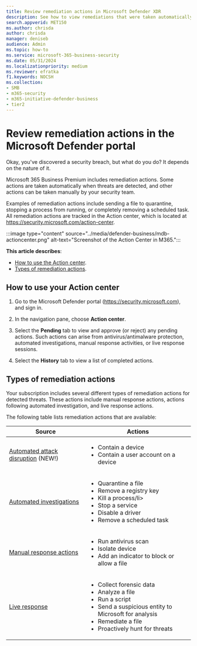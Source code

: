 ```yaml
---
title: Review remediation actions in Microsoft Defender XDR
description: See how to view remediations that were taken automatically or that are awaiting approval in the Action center.
search.appverid: MET150
ms.author: chrisda
author: chrisda
manager: deniseb
audience: Admin
ms.topic: how-to
ms.service: microsoft-365-business-security
ms.date: 05/31/2024
ms.localizationpriority: medium
ms.reviewer: efratka
f1.keywords: NOCSH
ms.collection:
- SMB
- m365-security
- m365-initiative-defender-business
- tier2
---
```


# Review remediation actions in the Microsoft Defender portal

Okay, you've discovered a security breach, but what do you do? It depends on the nature of it.

Microsoft 365 Business Premium includes remediation actions. Some actions are taken automatically when threats are detected, and other actions can be taken manually by your security team.

Examples of remediation actions include sending a file to quarantine, stopping a process from running, or completely removing a scheduled task. All remediation actions are tracked in the Action center, which is located at <https://security.microsoft.com/action-center>.

:::image type="content" source="../media/defender-business/mdb-actioncenter.png" alt-text="Screenshot of the Action Center in M365.":::

**This article describes**:

- [How to use the Action center](#how-to-use-your-action-center).
- [Types of remediation actions](#types-of-remediation-actions).

## How to use your Action center

1. Go to the Microsoft Defender portal (<https://security.microsoft.com>), and sign in.

2. In the navigation pane, choose **Action center**.

3. Select the **Pending** tab to view and approve (or reject) any pending actions. Such actions can arise from antivirus/antimalware protection, automated investigations, manual response activities, or live response sessions.

4. Select the **History** tab to view a list of completed actions.

## Types of remediation actions

Your subscription includes several different types of remediation actions for detected threats. These actions include manual response actions, actions following automated investigation, and live response actions.

The following table lists remediation actions that are available:

|Source|Actions|
|---|---|
|[Automated attack disruption](/defender-business/mdb-attack-disruption) (NEW!)|<ul><li>Contain a device</li><li>Contain a user account on a device</li></ul>|
|[Automated investigations](/defender-endpoint/automated-investigations)|<ul><li>Quarantine a file</li><li>Remove a registry key</li><li>Kill a process/li><li>Stop a service</li><li>Disable a driver</li><li>Remove a scheduled task</li></ul>|
|[Manual response actions](/defender-endpoint/respond-machine-alerts)|<ul><li>Run antivirus scan</li><li>Isolate device</li><li>Add an indicator to block or allow a file</li></ul>|
|[Live response](/defender-endpoint/live-response)|<ul><li>Collect forensic data</li><li>Analyze a file</li><li>Run a script</li><li>Send a suspicious entity to Microsoft for analysis</li><li>Remediate a file</li><li>Proactively hunt for threats</li></ul>|
